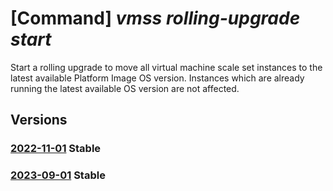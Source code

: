 # [Command] _vmss rolling-upgrade start_

Start a rolling upgrade to move all virtual machine scale set instances to the latest available Platform Image OS version. Instances which are already running the latest available OS version are not affected.

## Versions

### [2022-11-01](/Resources/mgmt-plane/L3N1YnNjcmlwdGlvbnMve30vcmVzb3VyY2Vncm91cHMve30vcHJvdmlkZXJzL21pY3Jvc29mdC5jb21wdXRlL3ZpcnR1YWxtYWNoaW5lc2NhbGVzZXRzL3t9L29zcm9sbGluZ3VwZ3JhZGU=/2022-11-01.xml) **Stable**

<!-- mgmt-plane /subscriptions/{}/resourcegroups/{}/providers/microsoft.compute/virtualmachinescalesets/{}/osrollingupgrade 2022-11-01 -->

### [2023-09-01](/Resources/mgmt-plane/L3N1YnNjcmlwdGlvbnMve30vcmVzb3VyY2Vncm91cHMve30vcHJvdmlkZXJzL21pY3Jvc29mdC5jb21wdXRlL3ZpcnR1YWxtYWNoaW5lc2NhbGVzZXRzL3t9L29zcm9sbGluZ3VwZ3JhZGU=/2023-09-01.xml) **Stable**

<!-- mgmt-plane /subscriptions/{}/resourcegroups/{}/providers/microsoft.compute/virtualmachinescalesets/{}/osrollingupgrade 2023-09-01 -->
